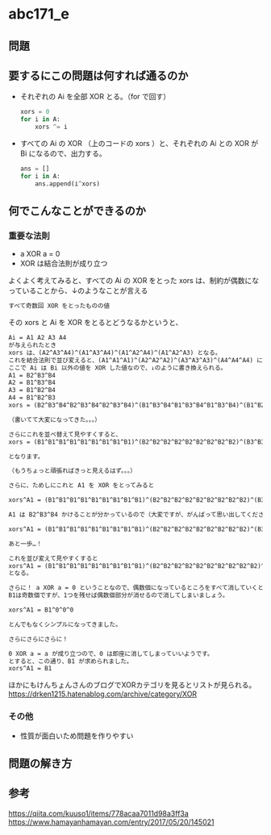 # abc171_e

## 問題

## 要するにこの問題は何すれば通るのか

- それぞれの Ai を全部 XOR とる。（for で回す）

    ```python
    xors = 0
    for i in A:
        xors ^= i
    ```

- すべての Ai の XOR （上のコードの xors ）と、それぞれの Ai との XOR が Bi になるので、出力する。

    ```python
    ans = []
    for i in A:
        ans.append(i^xors)
    ```

## 何でこんなことができるのか

### 重要な法則

- a XOR a = 0
- XOR は結合法則が成り立つ

よくよく考えてみると、すべての Ai の XOR をとった xors は、制約が偶数になっていることから、↓のようなことが言える

```txt
すべて奇数回 XOR をとったものの値
```

その xors と Ai を XOR をとるとどうなるかというと、

```txt
Ai = A1 A2 A3 A4
が与えられたとき
xors は、(A2^A3^A4)^(A1^A3^A4)^(A1^A2^A4)^(A1^A2^A3) となる。
これを結合法則で並び変えると、(A1^A1^A1)^(A2^A2^A2)^(A3^A3^A3)^(A4^A4^A4) になる。
ここで Ai は Bi 以外の値を XOR した値なので、↓のように書き換えられる。
A1 = B2^B3^B4
A2 = B1^B3^B4
A3 = B1^B2^B4
A4 = B1^B2^B3
xors = (B2^B3^B4^B2^B3^B4^B2^B3^B4)^(B1^B3^B4^B1^B3^B4^B1^B3^B4)^(B1^B2^B4^B1^B2^B4^B1^B2^B4)^(B1^B2^B3^B1^B2^B3^B1^B2^B3)

（書いてて大変になってきた。。。）

さらにこれを並べ替えて見やすくすると、
xors = (B1^B1^B1^B1^B1^B1^B1^B1^B1)^(B2^B2^B2^B2^B2^B2^B2^B2^B2)^(B3^B3^B3^B3^B3^B3^B3^B3^B3)^(B4^B4^B4^B4^B4^B4^B4^B4^B4)

となります。

（もうちょっと頑張ればきっと見えるはず。。。）

さらに、ためしにこれと A1 を XOR をとってみると

xors^A1 = (B1^B1^B1^B1^B1^B1^B1^B1^B1)^(B2^B2^B2^B2^B2^B2^B2^B2^B2)^(B3^B3^B3^B3^B3^B3^B3^B3^B3)^(B4^B4^B4^B4^B4^B4^B4^B4^B4)^A1

A1 は B2^B3^B4 かけることが分かっているので（大変ですが、がんばって思い出してください。。。！）さらに式変形すると、

xors^A1 = (B1^B1^B1^B1^B1^B1^B1^B1^B1)^(B2^B2^B2^B2^B2^B2^B2^B2^B2)^(B3^B3^B3^B3^B3^B3^B3^B3^B3)^(B4^B4^B4^B4^B4^B4^B4^B4^B4)^A1 = (B1^B1^B1^B1^B1^B1^B1^B1^B1)^(B2^B2^B2^B2^B2^B2^B2^B2^B2)^(B3^B3^B3^B3^B3^B3^B3^B3^B3)^(B4^B4^B4^B4^B4^B4^B4^B4^B4)(B2^B3^B4)

あと一歩…！

これを並び変えて見やすくすると
xors^A1 = (B1^B1^B1^B1^B1^B1^B1^B1^B1)^(B2^B2^B2^B2^B2^B2^B2^B2^B2^B2)^(B3^B3^B3^B3^B3^B3^B3^B3^B3^B3)^(B4^B4^B4^B4^B4^B4^B4^B4^B4^B4)
となる。

さらに！ a XOR a = 0 ということなので、偶数個になっているところをすべて消していくと、なんと B2、B3、B4 すべて 0 になってしまいます。
B1は奇数個ですが、1つを残せば偶数個部分が消せるので消してしまいましょう。

xors^A1 = B1^0^0^0

とんでもなくシンプルになってきました。

さらにさらにさらに！

0 XOR a = a が成り立つので、0 は即座に消してしまっていいようです。
とすると、この通り、B1 が求められました。
xors^A1 = B1
```

ほかにもけんちょんさんのブログでXORカテゴリを見るとリストが見られる。
<https://drken1215.hatenablog.com/archive/category/XOR>

### その他

- 性質が面白いため問題を作りやすい

## 問題の解き方

## 参考

<https://qiita.com/kuuso1/items/778acaa7011d98a3ff3a>
<https://www.hamayanhamayan.com/entry/2017/05/20/145021>
